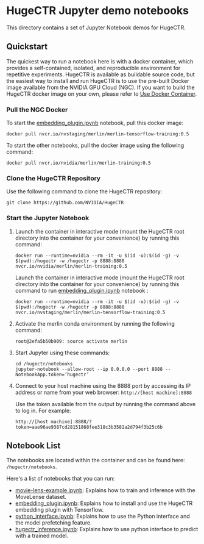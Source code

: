 # HugeCTR Jupyter demo notebooks
This directory contains a set of Jupyter Notebook demos for HugeCTR.

## Quickstart
The quickest way to run a notebook here is with a docker container, which provides a self-contained, isolated, and reproducible environment for repetitive experiments. HugeCTR is available as buildable source code, but the easiest way to install and run HugeCTR is to use the pre-built Docker image available from the NVIDIA GPU Cloud (NGC). If you want to build the HugeCTR docker image on your own, please refer to [Use Docker Container](../docs/mainpage.md#use-docker-container).

### Pull the NGC Docker
To start the [embedding_plugin.ipynb](embedding_plugin.ipynb) notebook, pull this docker image:
```
docker pull nvcr.io/nvstaging/merlin/merlin-tensorflow-training:0.5
```

To start the other notebooks, pull the docker image using the following command:
```
docker pull nvcr.io/nvidia/merlin/merlin-training:0.5
```

### Clone the HugeCTR Repository
Use the following command to clone the HugeCTR repository:
```
git clone https://github.com/NVIDIA/HugeCTR
```

### Start the Jupyter Notebook

1. Launch the container in interactive mode (mount the HugeCTR root directory into the container for your convenience) by running this command: 
   ```
   docker run --runtime=nvidia --rm -it -u $(id -u):$(id -g) -v $(pwd):/hugectr -w /hugectr -p 8888:8888 nvcr.io/nvidia/merlin/merlin-training:0.5
   ```  
   Launch the container in interactive mode (mount the HugeCTR root directory into the container for your convenience) by running this command to run [embedding_plugin.ipynb](embedding_plugin.ipynb) notebook : 
   ```
   docker run --runtime=nvidia --rm -it -u $(id -u):$(id -g) -v $(pwd):/hugectr -w /hugectr -p 8888:8888 nvcr.io/nvstaging/merlin/merlin-tensorflow-training:0.5
   ```

2. Activate the merlin conda environment by running the following command:  
   ```shell.
   root@2efa5b50b909: source activate merlin
   ```

3. Start Jupyter using these commands: 
   ```
   cd /hugectr/notebooks
   jupyter-notebook --allow-root --ip 0.0.0.0 --port 8888 --NotebookApp.token=’hugectr’
   ```

4. Connect to your host machine using the 8888 port by accessing its IP address or name from your web browser: `http://[host machine]:8888`

   Use the token available from the output by running the command above to log in. For example:

   `http://[host machine]:8888/?token=aae96ae9387cd28151868fee318c3b3581a2d794f3b25c6b`


## Notebook List
The notebooks are located within the container and can be found here: `/hugectr/notebooks`.

Here's a list of notebooks that you can run:
- [movie-lens-example.ipynb](movie-lens-example.ipynb): Explains how to train and inference with the MoveLense dataset.
- [embedding_plugin.ipynb](embedding_plugin.ipynb): Explains how to install and use the HugeCTR embedding plugin with Tensorflow.
- [python_interface.ipynb](python_interface.ipynb): Explains how to use the Python interface and the model prefetching feature.
- [hugectr_inference.ipynb](hugectr_inference.ipynb): Explains how to use python interface to predict with a trained model.
